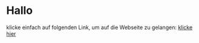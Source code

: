 # Hallo

klicke einfach auf folgenden Link, um auf die Webseite zu gelangen:
<a href="https://tigerkopf.github.io/leon_learn/">klicke hier</a>
